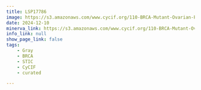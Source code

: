 ```yaml
---
title: LSP17786
image: https://s3.amazonaws.com/www.cycif.org/110-BRCA-Mutant-Ovarian-Precursors/LSP17786/LSP17786.png
date: 2024-12-10
minerva_link: https://s3.amazonaws.com/www.cycif.org/110-BRCA-Mutant-Ovarian-Precursors/LSP17786/index.html
info_link: null
show_page_link: false
tags:
    - Gray
    - BRCA
    - STIC
    - CyCIF
    - curated

---
```

